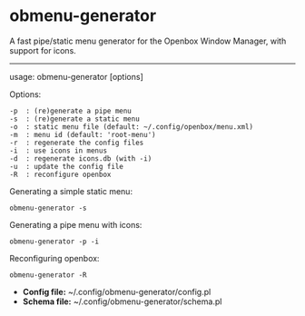obmenu-generator
================

A fast pipe/static menu generator for the Openbox Window Manager, with support for icons.

<hr>

usage: obmenu-generator [options]

Options:

    -p  : (re)generate a pipe menu
    -s  : (re)generate a static menu
    -o  : static menu file (default: ~/.config/openbox/menu.xml)
    -m  : menu id (default: 'root-menu')
    -r  : regenerate the config files
    -i  : use icons in menus
    -d  : regenerate icons.db (with -i)
    -u  : update the config file
    -R  : reconfigure openbox


Generating a simple static menu:
   
    obmenu-generator -s

Generating a pipe menu with icons:
   
    obmenu-generator -p -i

Reconfiguring openbox:
   
    obmenu-generator -R

* <b>Config file:</b> ~/.config/obmenu-generator/config.pl
* <b>Schema file:</b> ~/.config/obmenu-generator/schema.pl
